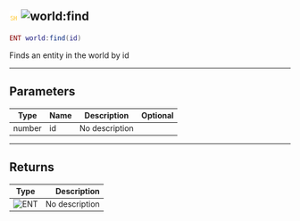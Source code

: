 ## ![shared](../../.gitbook/assets/shared.png) ![world](./readme/world "mention"):find

```lua
ENT world:find(id)
```

Finds an entity in the world by id

------
## Parameters

| Type   | Name | Description | Optional |
| ------ | ---- | ----------- | -------: |
| number | id | No description |  |


------
## Returns

| Type   | Description |
| ------ | ----------: |
| ![ENT](./readme/ent "mention") | No description |

